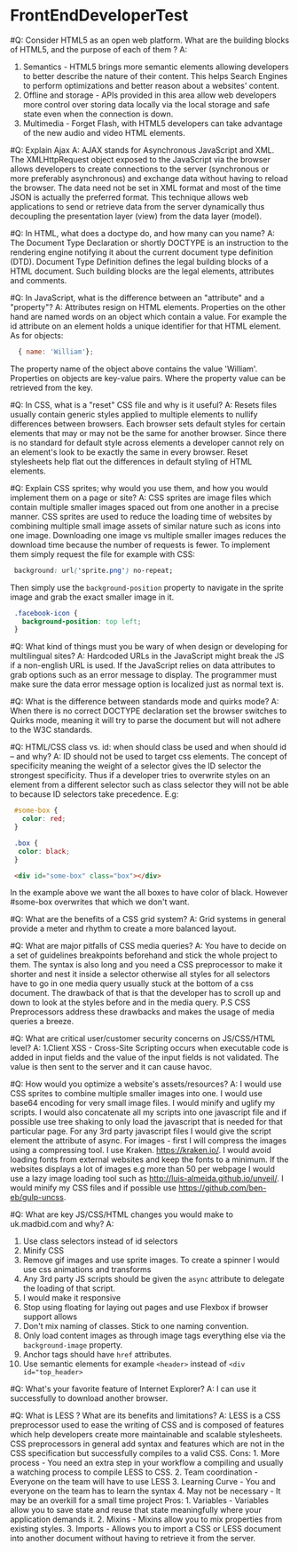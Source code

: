 # FrontEndDeveloperTest
#Q: Consider HTML5 as an open web platform. What are the building blocks of HTML5, and the purpose of each of them ?
A:
1. Semantics - HTML5 brings more semantic elements allowing developers to better describe the nature of their content. This helps Search Engines to perform optimizations and better reason about a websites' content.
2. Offline and storage - APIs provided in this area allow web developers more control over storing data locally via the local storage and safe state even when the connection is down.
3. Multimedia - Forget Flash, with HTML5 developers can take advantage of the new audio and video HTML elements.

#Q: Explain Ajax
A: AJAX stands for Asynchronous JavaScript and XML. The XMLHttpRequest object exposed to the JavaScript via the browser allows developers to create connections to the server (synchronous or more preferably asynchronous) and exchange data without having to reload the browser. The data need not be set in XML format and most of the time JSON is actually the preferred format. This technique allows web applications to send or retrieve data from the server dynamically thus decoupling the presentation layer (view) from the data layer (model).


#Q: In HTML, what does a doctype do, and how many can you name?
A: The Document Type Declaration or shortly DOCTYPE is an instruction to the rendering engine notifying it about the current document type definition (DTD). Document Type Definition defines the legal building blocks of a HTML document. Such building blocks are the legal elements, attributes and comments.

#Q: In JavaScript, what is the difference between an "attribute" and a "property"?
A: Attributes resign on HTML elements. Properties on the other hand are named words on an object which contain a value. For example the id attribute on an element holds a unique identifier for that HTML element. As for objects:

  ```javascript
    { name: 'William'};
  ```
  The property name of the object above contains the value 'William'. Properties on objects are key-value pairs. Where the property value can be retrieved from the key.

#Q: In CSS, what is a "reset" CSS file and why is it useful?
A: Resets files usually contain generic styles applied to multiple elements to nullify differences between browsers. Each browser sets default styles for certain elements that may or may not be the same for another browser. Since there is no standard for default style across elements a developer cannot rely on an element's look to be exactly the same in every browser. Reset stylesheets help flat out the differences in default styling of HTML elements.

#Q: Explain CSS sprites; why would you use them, and how you would implement them on a page or site?
A: CSS sprites are image files which contain multiple smaller images spaced out from one another in a precise manner. CSS sprites are used to reduce the loading time of websites by combining multiple small image assets of similar nature such as icons into one image. Downloading one image vs multiple smaller images reduces the download time because the number of requests is fewer. To implement them simply request the file for example with CSS:

  ```css
   background: url('sprite.png') no-repeat;
  ```

  Then simply use the `background-position` property to navigate in the sprite image and grab the exact smaller image in it.

  ```css
   .facebook-icon {
     background-position: top left;
   }
  ```


#Q: What kind of things must you be wary of when design or developing for multilingual sites?
A: Hardcoded URLs in the JavaScript might break the JS if a non-english URL is used. If the JavaScript relies on data attributes to grab options such as an error message to display. The programmer must make sure the data error message option is localized just as normal text is.

#Q: What is the difference between standards mode and quirks mode?
A: When there is no correct DOCTYPE declaration set the browser switches to Quirks mode, meaning it will try to parse the document but will not adhere to the W3C standards.

#Q: HTML/CSS class vs. id: when should class be used and when should id – and why?
A: ID should not be used to target css elements. The concept of specificity meaning the weight of a selector gives the ID selector the strongest specificity. Thus if a developer tries to overwrite styles on an element from a different selector such as class selector they will not be able to because ID selectors take precedence. E.g:

```css
 #some-box {
   color: red;
 }

 .box {
  color: black;
 }
```

```html
 <div id="some-box" class="box"></div>
```

In the example above we want the all boxes to have color of black. However #some-box overwrites that which we don't want.

#Q: What are the benefits of a CSS grid system?
A: Grid systems in general provide a meter and rhythm to create a more balanced layout.

#Q: What are major pitfalls of CSS media queries?
A: You have to decide on a set of guidelines breakpoints beforehand and stick the whole project to them. The syntax is also long and you need a CSS preprocessor to make it shorter and nest it inside a selector otherwise all styles for all selectors have to go in one media query usually stuck at the bottom of a css document. The drawback of that is that the developer has to scroll up and down to look at the styles before and in the media query. P.S CSS Preprocessors address these drawbacks and makes the usage of media queries a breeze.

#Q: What are critical user/customer security concerns on JS/CSS/HTML level?
A:
1.Client XSS - Cross-Site Scripting occurs when executable code is added in input fields and the value of the input fields is not validated. The value is then sent to the server and it can cause havoc.

#Q: How would you optimize a website's assets/resources?
A: I would use CSS sprites to combine multiple smaller images into one. I would use base64 encoding for very small image files. I would minify and uglify my scripts. I would also concatenate all my scripts into one javascript file and if possible use tree shaking to only load the javascript that is needed for that particular page. For any 3rd party javascript files I would give the script element the attribute of async. For images - first I will compress the images using a compressing tool. I use Kraken. https://kraken.io/. I would avoid loading fonts from external websites and keep the fonts to a minimum. If the websites displays a lot of images e.g more than 50 per webpage I would use a lazy image loading tool such as http://luis-almeida.github.io/unveil/. I would minify my CSS files and if possible use https://github.com/ben-eb/gulp-uncss.

#Q: What are key JS/CSS/HTML changes you would make to uk.madbid.com and why?
A:
 1. Use class selectors instead of id selectors
 2. Minify CSS
 3. Remove gif images and use sprite images. To create a spinner I would use css animations and transforms
 4. Any 3rd party JS scripts should be given the `async` attribute to delegate the loading of that script.
 5. I would make it responsive
 6. Stop using floating for laying out pages and use Flexbox if browser support allows
 7. Don't mix naming of classes. Stick to one naming convention.
 8. Only load content images as through image tags everything else via the `background-image` property.
 9. Anchor tags should have `href` attributes.
 10. Use semantic elements for example `<header>` instead of `<div id="top_header>`

#Q: What's your favorite feature of Internet Explorer?
A: I can use it successfully to download another browser.

#Q: What is LESS ? What are its benefits and limitations?
A: LESS is a CSS preprocessor used to ease the writing of CSS and is composed of features which help developers create more maintainable and scalable stylesheets. CSS preprocessors in general add syntax and features which are not in the CSS specification but successfully compiles to a valid CSS.
  Cons:
    1. More process - You need an extra step in your workflow a compiling and usually a watching process to compile LESS to CSS.
    2. Team coordination - Everyone on the team will have to use LESS
    3. Learning Curve - You and everyone on the team has to learn the syntax
    4. May not be necessary - It may be an overkill for a small time project
  Pros:
    1. Variables - Variables allow you to save state and reuse that state meaningfully where your application demands it.
    2. Mixins - Mixins allow you to mix properties from existing styles.
    3. Imports - Allows you to import a CSS or LESS document into another document without having to retrieve it from the server.
